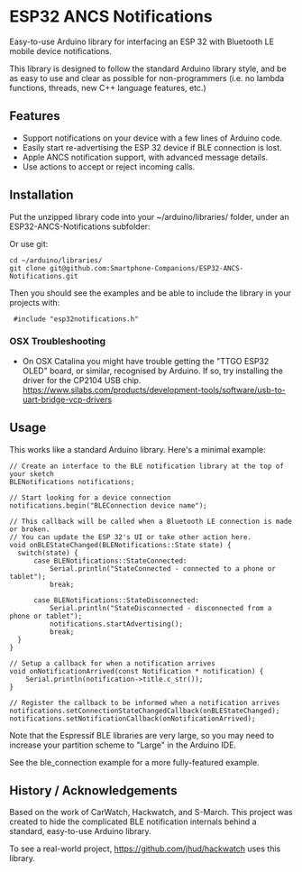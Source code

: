 # ESP32 ANCS Notifications
Easy-to-use Arduino library for interfacing an ESP 32 with Bluetooth LE mobile device notifications.

This library is designed to follow the standard Arduino library style, and be as easy to use and clear as possible for non-programmers (i.e. no lambda functions, threads, new C++ language features, etc.)

## Features

  + Support notifications on your device with a few lines of Arduino code.
  + Easily start re-advertising the ESP 32 device if BLE connection is lost.
  + Apple ANCS notification support, with advanced message details.
  + Use actions to accept or reject incoming calls.


## Installation

Put the unzipped library code into your ~/arduino/libraries/ folder, under an ESP32-ANCS-Notifications subfolder:

Or use git:
 ```
 cd ~/arduino/libraries/
 git clone git@github.com:Smartphone-Companions/ESP32-ANCS-Notifications.git
 ```

Then you should see the examples and be able to include the library in your projects with:

```
 #include "esp32notifications.h"
```
 
### OSX Troubleshooting

  - On OSX Catalina you might have trouble getting the "TTGO ESP32 OLED" board, or similar, recognised by Arduino. If so, try installing the driver for the CP2104 USB chip. https://www.silabs.com/products/development-tools/software/usb-to-uart-bridge-vcp-drivers
 
 
## Usage

This works like a standard Arduino library. Here's a minimal example:

```
// Create an interface to the BLE notification library at the top of your sketch
BLENotifications notifications;

// Start looking for a device connection
notifications.begin("BLEConnection device name");

// This callback will be called when a Bluetooth LE connection is made or broken.
// You can update the ESP 32's UI or take other action here.
void onBLEStateChanged(BLENotifications::State state) {
  switch(state) {
      case BLENotifications::StateConnected:
          Serial.println("StateConnected - connected to a phone or tablet"); 
          break;

      case BLENotifications::StateDisconnected:
          Serial.println("StateDisconnected - disconnected from a phone or tablet"); 
          notifications.startAdvertising(); 
          break; 
  }
}

// Setup a callback for when a notification arrives
void onNotificationArrived(const Notification * notification) {
    Serial.println(notification->title.c_str());
}

// Register the callback to be informed when a notification arrives
notifications.setConnectionStateChangedCallback(onBLEStateChanged);
notifications.setNotificationCallback(onNotificationArrived);
```

Note that the Espressif BLE libraries are very large, so you may need to increase your partition scheme to "Large" in the Arduino IDE.

See the ble_connection example for a more fully-featured example.




## History / Acknowledgements

Based on the work of CarWatch, Hackwatch, and S-March. This project was created to hide the complicated BLE notification internals behind a standard, easy-to-use Arduino library.

To see a real-world project, https://github.com/jhud/hackwatch uses this library.

